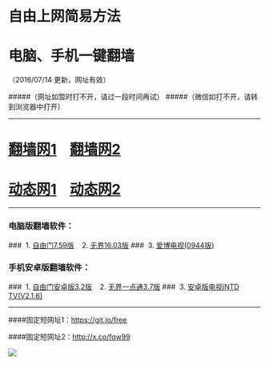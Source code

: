 # 自由上网简易方法
# 电脑、手机一键翻墙
（2016/07/14 更新，网址有效）

#####（网址如暂时打不开，请过一段时间再试）
#####（微信如打不开，请转到浏览器中打开）

***

# <a href="http://x.co/tzfq1" target="_blank">翻墙网1</a>&nbsp;&nbsp;&nbsp;&nbsp;<a href="http://x.co/tzfq2" target="_blank">翻墙网2</a>

# <a href="http://x.co/tzdt1" target="_blank">动态网1</a>&nbsp;&nbsp;&nbsp;&nbsp;<a href="http://x.co/tzdt2" target="_blank">动态网2</a>

***


### 电脑版翻墙软件：
###&nbsp;&nbsp;1. <a href="http://fq-05.919.tw/fgget.php?fid=fg759p.zip" target="_blank">自由门7.59版</a>&nbsp;&nbsp;&nbsp;&nbsp;2. <a href="http://fq-05.919.tw/fgget.php?fid=U1603.zip" target="_blank">无界16.03版</a>
###&nbsp;&nbsp;3. <a href="http://fq-05.919.tw/fgget.php?fid=GreeniPPOTV_Setup_Ver12Build944b.zip" target="_blank">爱博电视(0944版)</a>

### 手机安卓版翻墙软件：
###&nbsp;&nbsp;1. <a href="http://fq-05.919.tw/fgget.php?fid=fgma32.apk" target="_blank">自由门安卓版3.2版</a>&nbsp;&nbsp;&nbsp;&nbsp;2. <a href="http://fq-05.919.tw/fgget.php?fid=um3.7.apk" target="_blank">无界一点通3.7版</a>
###&nbsp;&nbsp;3. <a href="http://fq-05.919.tw/fgget.php?fid=iNTD_TV.apk" target="_blank">安卓版电视iNTD TV(V2.1.6)</a>

***

####固定短网址1：https://git.io/free

####固定短网址2：http://x.co/fqw99

<p><img src="http://fq-05.919.tw/pic/yjfq-20160702ok.png"></p> 
